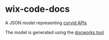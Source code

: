 # wix-code-docs

A JSON model representing [corvid APIs](https://www.wix.com/corvid/reference/) 

The model is generated using the [docworks tool](https://www.npmjs.com/package/docworks-cli)